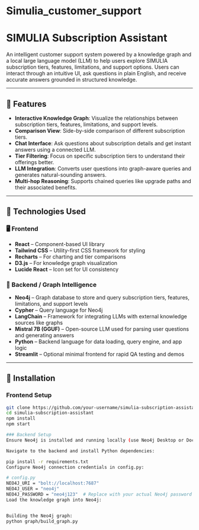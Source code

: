 # Simulia_customer_support

# SIMULIA Subscription Assistant

An intelligent customer support system powered by a knowledge graph and a local large language model (LLM) to help users explore SIMULIA subscription tiers, features, limitations, and support options. Users can interact through an intuitive UI, ask questions in plain English, and receive accurate answers grounded in structured knowledge.

---

## 🎯 Features

- **Interactive Knowledge Graph**: Visualize the relationships between subscription tiers, features, limitations, and support levels.
- **Comparison View**: Side-by-side comparison of different subscription tiers.
- **Chat Interface**: Ask questions about subscription details and get instant answers using a connected LLM.
- **Tier Filtering**: Focus on specific subscription tiers to understand their offerings better.
- **LLM Integration**: Converts user questions into graph-aware queries and generates natural-sounding answers.
- **Multi-hop Reasoning**: Supports chained queries like upgrade paths and their associated benefits.

---

## 🧰 Technologies Used

### 🖥️ Frontend

- **React** – Component-based UI library
- **Tailwind CSS** – Utility-first CSS framework for styling
- **Recharts** – For charting and tier comparisons
- **D3.js** – For knowledge graph visualization
- **Lucide React** – Icon set for UI consistency

### 🧠 Backend / Graph Intelligence

- **Neo4j** – Graph database to store and query subscription tiers, features, limitations, and support levels
- **Cypher** – Query language for Neo4j
- **LangChain** – Framework for integrating LLMs with external knowledge sources like graphs
- **Mistral 7B (GGUF)** – Open-source LLM used for parsing user questions and generating answers
- **Python** – Backend language for data loading, query engine, and app logic
- **Streamlit** – Optional minimal frontend for rapid QA testing and demos

---

## 🚀 Installation

### Frontend Setup

```bash
git clone https://github.com/your-username/simulia-subscription-assistant.git
cd simulia-subscription-assistant
npm install
npm start

### Backend Setup
Ensure Neo4j is installed and running locally (use Neo4j Desktop or Docker)

Navigate to the backend and install Python dependencies:

pip install -r requirements.txt
Configure Neo4j connection credentials in config.py:

# config.py
NEO4J_URI = "bolt://localhost:7687"
NEO4J_USER = "neo4j"
NEO4J_PASSWORD = "neo4j123"  # Replace with your actual Neo4j password
Load the knowledge graph into Neo4j:


Building the Neo4j graph:
python graph/build_graph.py

